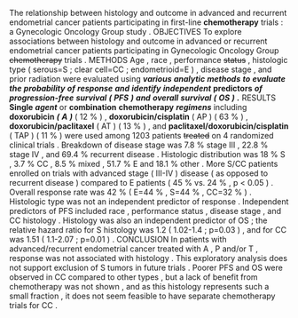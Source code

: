 The relationship between histology and outcome in advanced and recurrent endometrial cancer patients participating in first-line **chemotherapy** trials : a Gynecologic Oncology Group study . OBJECTIVES To explore associations between histology and outcome in advanced or recurrent endometrial cancer patients participating in Gynecologic Oncology Group ~~chemotherapy~~ trials . METHODS Age , race , performance ~~status~~ , histologic type ( serous=S ; clear cell=CC ; endometrioid=E ) , disease stage , and prior radiation were evaluated using ***various*** ***analytic*** ***methods*** ***to*** ***evaluate*** ***the*** ***probability*** ***of*** ***response*** ***and*** ***identify*** ***independent*** **predictors** ***of*** ***progression-free*** ***survival*** ***(*** ***PFS*** ***)*** ***and*** ***overall*** ***survival*** ***(*** ***OS*** ***)*** ***.*** RESULTS **Single** ***agent*** or **combination** **chemotherapy** ***regimens*** including **doxorubicin** ***(*** ***A*** ***)*** ( 12 % ) , **doxorubicin/cisplatin** ( AP ) ( 63 % ) , **doxorubicin/paclitaxel** ( AT ) ( 13 % ) , and **paclitaxel/doxorubicin/cisplatin** ( TAP ) ( 11 % ) were used among 1203 patients ~~treated~~ on 4 randomized clinical trials . Breakdown of disease stage was 7.8 % stage III , 22.8 % stage IV , and 69.4 % recurrent disease . Histologic distribution was 18 % S , 3.7 % CC , 8.5 % mixed , 51.7 % E and 18.1 % other . More S/CC patients enrolled on trials with advanced stage ( III-IV ) disease ( as opposed to recurrent disease ) compared to E patients ( 45 % vs. 24 % , p < 0.05 ) . Overall response rate was 42 % ( E=44 % , S=44 % , CC=32 % ) . Histologic type was not an independent predictor of response . Independent predictors of PFS included race , performance status , disease stage , and CC histology . Histology was also an independent predictor of OS ; the relative hazard ratio for S histology was 1.2 ( 1.02-1.4 ; p=0.03 ) , and for CC was 1.51 ( 1.1-2.07 ; p=0.01 ) . CONCLUSION In patients with advanced/recurrent endometrial cancer treated with A , P and/or T , response was not associated with histology . This exploratory analysis does not support exclusion of S tumors in future trials . Poorer PFS and OS were observed in CC compared to other types , but a lack of benefit from chemotherapy was not shown , and as this histology represents such a small fraction , it does not seem feasible to have separate chemotherapy trials for CC . 
